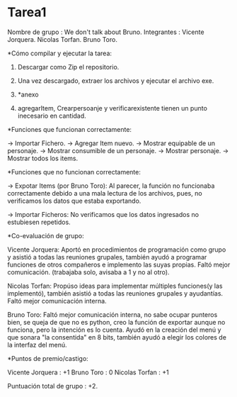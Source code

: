 # Tarea1
Nombre de grupo : We don't talk about Bruno.
Integrantes : Vicente Jorquera.
              Nicolas Torfan.
              Bruno Toro.

*Cómo compilar y ejecutar la tarea:

1. Descargar como Zip el repositorio.

2. Una vez descargado, extraer los archivos y ejecutar el archivo exe.
3. *anexo
4. agregarItem, Crearpersoanje y verificarexistente tienen un punto inecesario en cantidad.


*Funciones que funcionan correctamente:

-> Importar Fichero.
-> Agregar Item nuevo.
-> Mostrar equipable de un personaje.
-> Mostrar consumible de un personaje.
-> Mostrar personaje.
-> Mostrar todos los items.



*Funciones que no funcionan correctamente:

-> Expotar Items (por Bruno Toro): Al parecer, la función no funcionaba correctamente debido a una mala lectura de los archivos, pues, no verificamos los datos que estaba exportando.

-> Importar Ficheros: No verificamos que los datos ingresados no estubiesen repetidos.

*Co-evaluación de grupo:

Vicente Jorquera: Aportó en procedimientos de programación como grupo y asistió a todas las reuniones grupales, también ayudó a programar funciones de otros compañeros e implemento las suyas propias. Faltó mejor comunicación. (trabajaba solo, avisaba a 1 y no al otro). 

Nicolas Torfan: Propúso ideas para implementar múltiples funciones(y las implementó), también asistió a todas las reuniones grupales y ayudantías. Faltó mejor comunicación interna.

Bruno Toro: Faltó mejor comunicación interna, no sabe ocupar punteros bien, se queja de que no es python, creo la función de exportar aunque no funciona, pero la intención es lo cuenta. Ayudó en la creación del menú y que sonara "la consentida" en 8 bits, también ayudó a elegir los colores de la interfaz del menú.

*Puntos de premio/castigo:

Vicente Jorquera : +1
Bruno Toro : 0
Nicolas Torfan : +1

Puntuación total de grupo : +2. 
